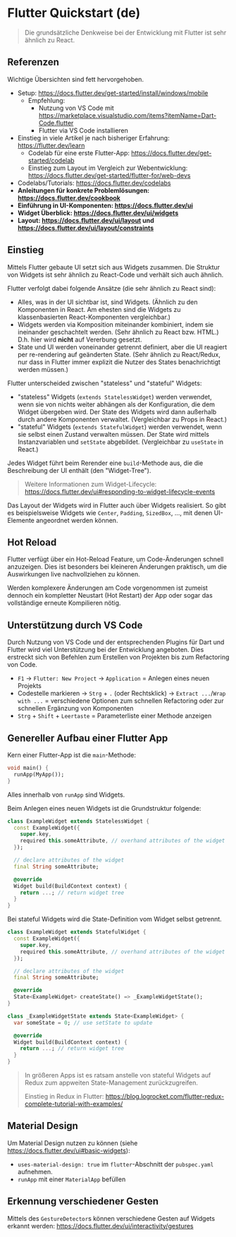 # Flutter Quickstart (de)

> Die grundsätzliche Denkweise bei der Entwicklung mit Flutter ist sehr ähnlich zu React.

## Referenzen

Wichtige Übersichten sind fett hervorgehoben.

- Setup: https://docs.flutter.dev/get-started/install/windows/mobile
  - Empfehlung:
    - Nutzung von VS Code mit https://marketplace.visualstudio.com/items?itemName=Dart-Code.flutter
    - Flutter via VS Code installieren
- Einstieg in viele Artikel je nach bisheriger Erfahrung: https://flutter.dev/learn
  - Codelab für eine erste Flutter-App: https://docs.flutter.dev/get-started/codelab
  - Einstieg zum Layout im Vergleich zur Webentwicklung: https://docs.flutter.dev/get-started/flutter-for/web-devs
- Codelabs/Tutorials: https://docs.flutter.dev/codelabs
- **Anleitungen für konkrete Problemlösungen: https://docs.flutter.dev/cookbook**
- **Einführung in UI-Komponenten: https://docs.flutter.dev/ui**
- **Widget Überblick: https://docs.flutter.dev/ui/widgets**
- **Layout: https://docs.flutter.dev/ui/layout und https://docs.flutter.dev/ui/layout/constraints**

## Einstieg

Mittels Flutter gebaute UI setzt sich aus Widgets zusammen. Die Struktur von Widgets ist sehr ähnlich zu React-Code und verhält sich auch ähnlich.

Flutter verfolgt dabei folgende Ansätze (die sehr ähnlich zu React sind):

- Alles, was in der UI sichtbar ist, sind Widgets. (Ähnlich zu den Komponenten in React. Am ehesten sind die Widgets zu klassenbasierten React-Komponenten vergleichbar.)
- Widgets werden via Komposition miteinander kombiniert, indem sie ineinander geschachtelt werden. (Sehr ähnlich zu React bzw. HTML.) D.h. hier wird **nicht** auf Vererbung gesetzt.
- State und UI werden voneinander getrennt definiert, aber die UI reagiert per re-rendering auf geänderten State. (Sehr ähnlich zu React/Redux, nur dass in Flutter immer explizit die Nutzer des States benachrichtigt werden müssen.)

Flutter unterscheided zwischen "stateless" und "stateful" Widgets:

- "stateless" Widgets (`extends StatelessWidget`) werden verwendet, wenn sie von nichts weiter abhängen als der Konfiguration, die dem Widget übergeben wird. Der State des Widgets wird dann außerhalb durch andere Komponenten verwaltet. (Vergleichbar zu Props in React.)
- "stateful" Widgets (`extends StatefulWidget`) werden verwendet, wenn sie selbst einen Zustand verwalten müssen. Der State wird mittels Instanzvariablen und `setState` abgebildet. (Vergleichbar zu `useState` in React.)

Jedes Widget führt beim Rerender eine `build`-Methode aus, die die Beschreibung der UI enthält (den "Widget-Tree").

> Weitere Informationen zum Widget-Lifecycle: https://docs.flutter.dev/ui#responding-to-widget-lifecycle-events

Das Layout der Widgets wird in Flutter auch über Widgets realisiert. So gibt es beispielsweise Widgets wie `Center`, `Padding`, `SizedBox`, ..., mit denen UI-Elemente angeordnet werden können.

## Hot Reload

Flutter verfügt über ein Hot-Reload Feature, um Code-Änderungen schnell anzuzeigen. Dies ist besonders bei kleineren Änderungen praktisch, um die Auswirkungen live nachvollziehen zu können.

Werden komplexere Änderungen am Code vorgenommen ist zumeist dennoch ein kompletter Neustart (Hot Restart) der App oder sogar das vollständige erneute Kompilieren nötig.

## Unterstützung durch VS Code

Durch Nutzung von VS Code und der entsprechenden Plugins für Dart und Flutter wird viel Unterstützung bei der Entwicklung angeboten. Dies erstreckt sich von Befehlen zum Erstellen von Projekten bis zum Refactoring von Code.

- `F1` -> `Flutter: New Project` -> `Application` = Anlegen eines neuen Projekts
- Codestelle markieren -> `Strg` + `.` (oder Rechtsklick) -> `Extract ...`/`Wrap with ...` = verschiedene Optionen zum schnellen Refactoring oder zur schnellen Ergänzung von Komponenten
- `Strg` + `Shift` + `Leertaste` =  Parameterliste einer Methode anzeigen

## Genereller Aufbau einer Flutter App

Kern einer Flutter-App ist die `main`-Methode:

```dart
void main() {
  runApp(MyApp());
}
```

Alles innerhalb von `runApp` sind Widgets.

Beim Anlegen eines neuen Widgets ist die Grundstruktur folgende:

```dart
class ExampleWidget extends StatelessWidget {
  const ExampleWidget({
    super.key,
    required this.someAttribute, // overhand attributes of the widget
  });

  // declare attributes of the widget
  final String someAttribute;

  @override
  Widget build(BuildContext context) {
    return ...; // return widget tree
  }
}
```

Bei stateful Widgets wird die State-Definition vom Widget selbst getrennt.

```dart
class ExampleWidget extends StatefulWidget {
  const ExampleWidget({
    super.key,
    required this.someAttribute, // overhand attributes of the widget
  });

  // declare attributes of the widget
  final String someAttribute;

  @override
  State<ExampleWidget> createState() => _ExampleWidgetState();
}

class _ExampleWidgetState extends State<ExampleWidget> {
  var someState = 0; // use setState to update

  @override
  Widget build(BuildContext context) {
    return ...; // return widget tree
  }
}
```

> In größeren Apps ist es ratsam anstelle von stateful Widgets auf Redux zum appweiten State-Management zurückzugreifen.
>
> Einstieg in Redux in Flutter: https://blog.logrocket.com/flutter-redux-complete-tutorial-with-examples/

## Material Design

Um Material Design nutzen zu können (siehe https://docs.flutter.dev/ui#basic-widgets):

- `uses-material-design: true` im `flutter`-Abschnitt der `pubspec.yaml` aufnehmen.
- `runApp` mit einer `MaterialApp` befüllen

## Erkennung verschiedener Gesten

Mittels des `GestureDetector`s können verschiedene Gesten auf Widgets erkannt werden: https://docs.flutter.dev/ui/interactivity/gestures
